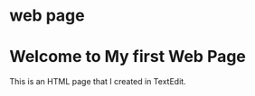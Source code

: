 # web page 
<html>
  <head>
    <title>My First Web Page</title>
  </head>
  <body>
    <h1>Welcome to My first Web Page</h1>
    <p>This is an HTML page that I created in TextEdit.</p.
  </body>
</html>

